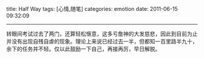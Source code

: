 title: Half Way
tags: [心情,随笔]
categories: emotion
date: 2011-06-15 09:32:09

---

转眼间考试过去了两门，还算轻松惬意，这多亏詹神的大发慈悲，因此到目前为止并没有出现自残自虐的现象。理论上来说已经过去一半，但都知一百里路半九十，余下的任务并不轻。仅以此鼓励一下自己，再接再厉，早日解脱。
